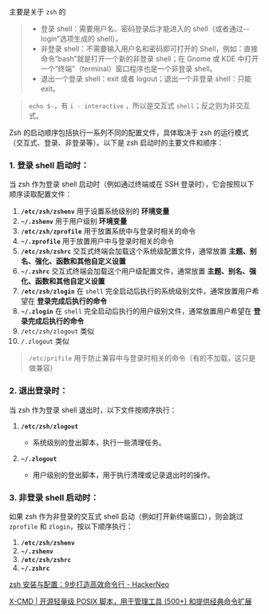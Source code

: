 主要是关于 `zsh` 的

>   *   登录 shell：需要用户名、密码登录后才能进入的 shell（或者通过--login”选项生成的 shell）。
>   *   非登录 shell：不需要输入用户名和密码即可打开的 Shell，例如：直接命令“bash”就是打开一个新的非登录 shell；在 Gnome 或 KDE 中打开一个“终端”（terminal）窗口程序也是一个非登录 shell。
>   *   退出一个登录 shell：exit 或者 logout；退出一个非登录 shell：只能 exit。

>   `echo $-`，有 `i - interactive` ，所以是交互式 `shell`；反之则为非交互式。

Zsh 的启动顺序包括执行一系列不同的配置文件，具体取决于 zsh 的运行模式（交互式、登录、非登录等）。以下是 zsh 启动时的主要文件和顺序：

### 1. 登录 shell 启动时：
当 zsh 作为登录 shell 启动时（例如通过终端或在 SSH 登录时），它会按照以下顺序读取配置文件：

1. **`/etc/zsh/zshenv`**  用于设置系统级别的 **环境变量**
2. **`~/.zshenv`**  用于用户级别 **环境变量**
3. **`/etc/zsh/zprofile`**  用于放置系统中与登录时相关的命令
4. **`~/.zprofile`**  用于放置用户中与登录时相关的命令
5. **`/etc/zsh/zshrc`**  交互式终端会加载这个系统级配置文件，通常放置 **主题、别名、强化、函数和其他自定义设置**
6. **`~/.zshrc`**  交互式终端会加载这个用户级配置文件，通常放置 **主题、别名、强化、函数和其他自定义设置**
7. **`/etc/zsh/zlogin`**  在 `shell` 完全启动后执行的系统级别文件，通常放置用户希望在 **登录完成后执行的命令**
8. **`~/.zlogin`**  在 `shell` 完全启动后执行的用户级别文件，通常放置用户希望在 **登录完成后执行的命令**
9. `/etc/zsh/zlogout` 类似
10. `/.zlogout` 类似

>   `/etc/prifile` 用于防止兼容中与登录时相关的命令（有的不加载，这只是做兼容）

### 2. 退出登录时：
当 zsh 作为登录 shell 退出时，以下文件按顺序执行：

1. **`/etc/zsh/zlogout`**  
   - 系统级别的登出脚本，执行一些清理任务。

2. **`~/.zlogout`**  
   - 用户级别的登出脚本，用于执行清理或记录退出时的操作。

### 3. 非登录 shell 启动时：
如果 zsh 作为非登录的交互式 shell 启动（例如打开新终端窗口），则会跳过 `zprofile` 和 `zlogin`，按以下顺序执行：

1. **`/etc/zsh/zshenv`**  
2. **`~/.zshenv`**  
3. **`/etc/zsh/zshrc`**  
4. **`~/.zshrc`**



[zsh 安装与配置：9步打造高效命令行 - HackerNeo](https://www.hackerneo.com/blog/dev-tools/better-use-terminal-with-zsh#安装-oh-my-zsh)



[X-CMD | 开源轻量级 POSIX 脚本，用于管理工具 (500+) 和提供经典命令扩展](https://cn.x-cmd.com/)
